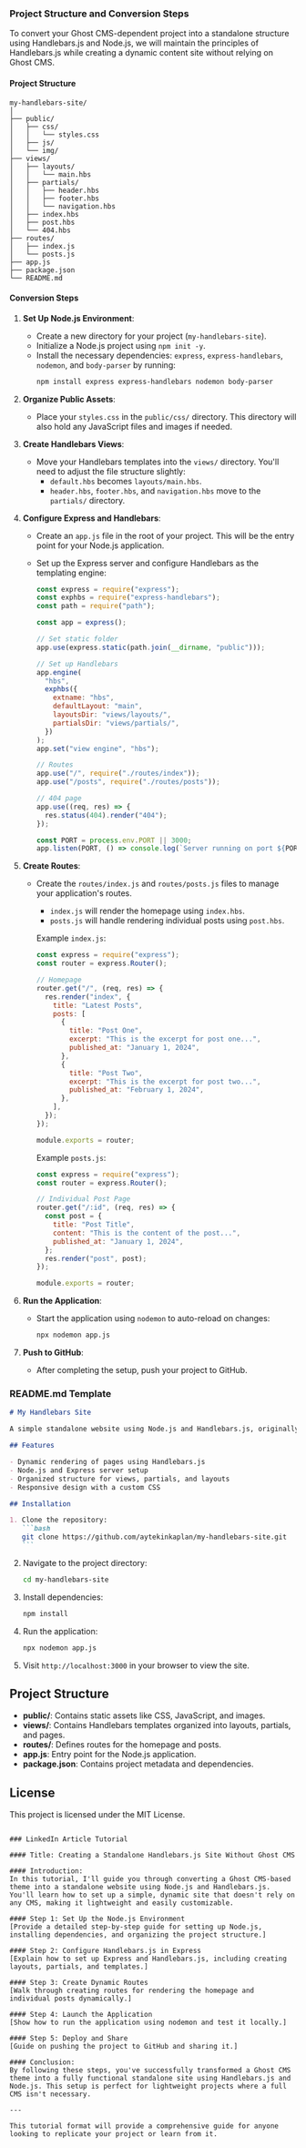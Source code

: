 ### Project Structure and Conversion Steps

To convert your Ghost CMS-dependent project into a standalone structure using Handlebars.js and Node.js, we will maintain the principles of Handlebars.js while creating a dynamic content site without relying on Ghost CMS.

#### Project Structure

```
my-handlebars-site/
│
├── public/
│   ├── css/
│   │   └── styles.css
│   ├── js/
│   └── img/
├── views/
│   ├── layouts/
│   │   └── main.hbs
│   ├── partials/
│   │   ├── header.hbs
│   │   ├── footer.hbs
│   │   └── navigation.hbs
│   ├── index.hbs
│   ├── post.hbs
│   └── 404.hbs
├── routes/
│   ├── index.js
│   └── posts.js
├── app.js
├── package.json
└── README.md
```

#### Conversion Steps

1. **Set Up Node.js Environment**:

   - Create a new directory for your project (`my-handlebars-site`).
   - Initialize a Node.js project using `npm init -y`.
   - Install the necessary dependencies: `express`, `express-handlebars`, `nodemon`, and `body-parser` by running:
     ```bash
     npm install express express-handlebars nodemon body-parser
     ```

2. **Organize Public Assets**:

   - Place your `styles.css` in the `public/css/` directory. This directory will also hold any JavaScript files and images if needed.

3. **Create Handlebars Views**:

   - Move your Handlebars templates into the `views/` directory. You'll need to adjust the file structure slightly:
     - `default.hbs` becomes `layouts/main.hbs`.
     - `header.hbs`, `footer.hbs`, and `navigation.hbs` move to the `partials/` directory.

4. **Configure Express and Handlebars**:

   - Create an `app.js` file in the root of your project. This will be the entry point for your Node.js application.
   - Set up the Express server and configure Handlebars as the templating engine:

     ```javascript
     const express = require("express");
     const exphbs = require("express-handlebars");
     const path = require("path");

     const app = express();

     // Set static folder
     app.use(express.static(path.join(__dirname, "public")));

     // Set up Handlebars
     app.engine(
       "hbs",
       exphbs({
         extname: "hbs",
         defaultLayout: "main",
         layoutsDir: "views/layouts/",
         partialsDir: "views/partials/",
       })
     );
     app.set("view engine", "hbs");

     // Routes
     app.use("/", require("./routes/index"));
     app.use("/posts", require("./routes/posts"));

     // 404 page
     app.use((req, res) => {
       res.status(404).render("404");
     });

     const PORT = process.env.PORT || 3000;
     app.listen(PORT, () => console.log(`Server running on port ${PORT}`));
     ```

5. **Create Routes**:

   - Create the `routes/index.js` and `routes/posts.js` files to manage your application's routes.

     - `index.js` will render the homepage using `index.hbs`.
     - `posts.js` will handle rendering individual posts using `post.hbs`.

     Example `index.js`:

     ```javascript
     const express = require("express");
     const router = express.Router();

     // Homepage
     router.get("/", (req, res) => {
       res.render("index", {
         title: "Latest Posts",
         posts: [
           {
             title: "Post One",
             excerpt: "This is the excerpt for post one...",
             published_at: "January 1, 2024",
           },
           {
             title: "Post Two",
             excerpt: "This is the excerpt for post two...",
             published_at: "February 1, 2024",
           },
         ],
       });
     });

     module.exports = router;
     ```

     Example `posts.js`:

     ```javascript
     const express = require("express");
     const router = express.Router();

     // Individual Post Page
     router.get("/:id", (req, res) => {
       const post = {
         title: "Post Title",
         content: "This is the content of the post...",
         published_at: "January 1, 2024",
       };
       res.render("post", post);
     });

     module.exports = router;
     ```

6. **Run the Application**:

   - Start the application using `nodemon` to auto-reload on changes:
     ```bash
     npx nodemon app.js
     ```

7. **Push to GitHub**:
   - After completing the setup, push your project to GitHub.

### README.md Template

````markdown
# My Handlebars Site

A simple standalone website using Node.js and Handlebars.js, originally based on a Ghost CMS theme. This project demonstrates how to use Handlebars.js to create dynamic pages without the need for a CMS.

## Features

- Dynamic rendering of pages using Handlebars.js
- Node.js and Express server setup
- Organized structure for views, partials, and layouts
- Responsive design with a custom CSS

## Installation

1. Clone the repository:
   ```bash
   git clone https://github.com/aytekinkaplan/my-handlebars-site.git
   ```
````

2. Navigate to the project directory:
   ```bash
   cd my-handlebars-site
   ```
3. Install dependencies:
   ```bash
   npm install
   ```
4. Run the application:
   ```bash
   npx nodemon app.js
   ```
5. Visit `http://localhost:3000` in your browser to view the site.

## Project Structure

- **public/**: Contains static assets like CSS, JavaScript, and images.
- **views/**: Contains Handlebars templates organized into layouts, partials, and pages.
- **routes/**: Defines routes for the homepage and posts.
- **app.js**: Entry point for the Node.js application.
- **package.json**: Contains project metadata and dependencies.

## License

This project is licensed under the MIT License.

```

### LinkedIn Article Tutorial

#### Title: Creating a Standalone Handlebars.js Site Without Ghost CMS

#### Introduction:
In this tutorial, I'll guide you through converting a Ghost CMS-based theme into a standalone website using Node.js and Handlebars.js. You'll learn how to set up a simple, dynamic site that doesn't rely on any CMS, making it lightweight and easily customizable.

#### Step 1: Set Up the Node.js Environment
[Provide a detailed step-by-step guide for setting up Node.js, installing dependencies, and organizing the project structure.]

#### Step 2: Configure Handlebars.js in Express
[Explain how to set up Express and Handlebars.js, including creating layouts, partials, and templates.]

#### Step 3: Create Dynamic Routes
[Walk through creating routes for rendering the homepage and individual posts dynamically.]

#### Step 4: Launch the Application
[Show how to run the application using nodemon and test it locally.]

#### Step 5: Deploy and Share
[Guide on pushing the project to GitHub and sharing it.]

#### Conclusion:
By following these steps, you've successfully transformed a Ghost CMS theme into a fully functional standalone site using Handlebars.js and Node.js. This setup is perfect for lightweight projects where a full CMS isn't necessary.

---

This tutorial format will provide a comprehensive guide for anyone looking to replicate your project or learn from it.
```

